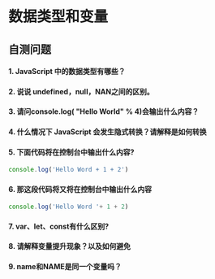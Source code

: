 # 数据类型和变量

## 自测问题

#### 1. JavaScript 中的数据类型有哪些？

#### 2. 说说 undefined，null，NAN之间的区别。
#### 3. 请问console.log( "Hello World" % 4)会输出什么内容？

#### 4. 什么情况下 JavaScript 会发生隐式转换？请解释是如何转换

#### 5. 下面代码将在控制台中输出什么内容?

```javascript
console.log('Hello Word + 1 + 2')
```

#### 6. 那这段代码将又将在控制台中输出什么内容

```javascript
console.log('Hello Word '+ 1 + 2)
```

#### 7. var、let、const有什么区别?

#### 8. 请解释变量提升现象？以及如何避免

#### 9. name和NAME是同一个变量吗？

